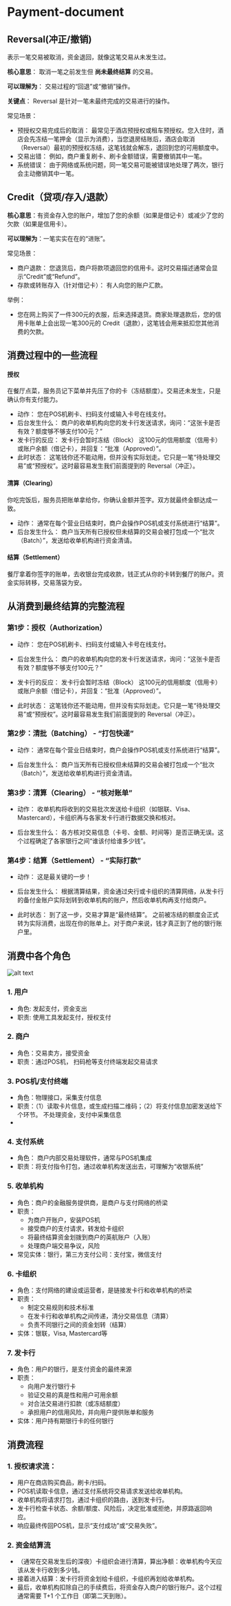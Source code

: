 # Payment-document

## Reversal(冲正/撤销)
表示一笔交易被取消，资金退回，就像这笔交易从未发生过。

**核心意思**： 取消一笔之前发生但 **尚未最终结算** 的交易。

**可以理解为**： 交易过程的“回退”或“撤销”操作。

**关键点**： Reversal 是针对一笔未最终完成的交易进行的操作。

常见场景：
- 预授权交易完成后的取消： 最常见于酒店预授权或租车预授权。您入住时，酒店会先冻结一笔押金（显示为消费），当您退房结账后，酒店会取消（Reversal）最初的预授权冻结，这笔钱就会解冻，退回到您的可用额度中。
- 交易出错： 例如，商户重复刷卡、刷卡金额错误，需要撤销其中一笔。
- 系统错误： 由于网络或系统问题，同一笔交易可能被错误地处理了两次，银行会主动撤销其中一笔。

## Credit（贷项/存入/退款）
**核心意思**：有资金存入您的账户，增加了您的余额（如果是借记卡）或减少了您的欠款（如果是信用卡）。

**可以理解为**：一笔实实在在的“进账”。

常见场景：
- 商户退款： 您退货后，商户将款项退回您的信用卡。这时交易描述通常会显示“Credit”或“Refund”。
- 存款或转账存入（针对借记卡）： 有人向您的账户汇款。

举例：
- 您在网上购买了一件300元的衣服，后来选择退货。商家处理退款后，您的信用卡账单上会出现一笔300元的 Credit（退款），这笔钱会用来抵扣您其他消费的欠款。

## 消费过程中的一些流程

#### 授权
在餐厅点菜，服务员记下菜单并先压了你的卡（冻结额度）。交易还未发生，只是确认你有支付能力。
- 动作： 您在POS机刷卡、扫码支付或输入卡号在线支付。
- 后台发生什么： 商户的收单机构向您的发卡行发送请求，询问：“这张卡是否有效？额度够不够支付100元？”
- 发卡行的反应： 发卡行会暂时冻结（Block） 这100元的信用额度（信用卡）或账户余额（借记卡），并回复：“批准（Approved）”。
- 此时状态： 这笔钱你还不能动用，但并没有实际划走。它只是一笔“待处理交易”或“预授权”。这时最容易发生我们前面提到的 Reversal（冲正）。

#### 清算（Clearing）
你吃完饭后，服务员把账单拿给你，你确认金额并签字。双方就最终金额达成一致。
- 动作： 通常在每个营业日结束时，商户会操作POS机或支付系统进行“结算”。
- 后台发生什么： 商户当天所有已授权但未结算的交易会被打包成一个“批次（Batch）”，发送给收单机构进行资金清请。

#### 结算（Settlement）
餐厅拿着你签字的账单，去收银台完成收款，钱正式从你的卡转到餐厅的账户。资金实际转移，交易落袋为安。

## 从消费到最终结算的完整流程
### 第1步：授权（Authorization）
- 动作： 您在POS机刷卡、扫码支付或输入卡号在线支付。

- 后台发生什么： 商户的收单机构向您的发卡行发送请求，询问：“这张卡是否有效？额度够不够支付100元？”

- 发卡行的反应： 发卡行会暂时冻结（Block） 这100元的信用额度（信用卡）或账户余额（借记卡），并回复：“批准（Approved）”。

- 此时状态： 这笔钱你还不能动用，但并没有实际划走。它只是一笔“待处理交易”或“预授权”。这时最容易发生我们前面提到的 Reversal（冲正）。

### 第2步：清批（Batching） - “打包快递”
- 动作： 通常在每个营业日结束时，商户会操作POS机或支付系统进行“结算”。

- 后台发生什么： 商户当天所有已授权但未结算的交易会被打包成一个“批次（Batch）”，发送给收单机构进行资金清请。

### 第3步：清算（Clearing） - “核对账单”
- 动作： 收单机构将收到的交易批次发送给卡组织（如银联、Visa、Mastercard），卡组织再与各家发卡行进行数据交换和核对。

- 后台发生什么： 各方核对交易信息（卡号、金额、时间等）是否正确无误。这个过程确定了各家银行之间“谁该付给谁多少钱”。

### 第4步：结算（Settlement） - “实际打款”
- 动作： 这是最关键的一步！
  
- 后台发生什么： 根据清算结果，资金通过央行或卡组织的清算网络，从发卡行的备付金账户实际划转到收单机构的账户，然后收单机构再支付给商户。
  
- 此时状态： 到了这一步，交易才算是“最终结算”。 之前被冻结的额度会正式转为实际消费，出现在你的账单上。对于商户来说，钱才真正到了他的银行账户里。

## 消费中各个角色

![alt text](role.png)

### 1. 用户
- 角色: 发起支付，资金支出
- 职责: 使用工具发起支付，授权支付

### 2. 商户
- 角色：交易卖方，接受资金
- 职责：通过POS机， 扫码枪等支付终端发起交易请求
  
### 3. POS机/支付终端
- 角色：物理接口，采集支付信息
- 职责：（1）读取卡片信息，或生成扫描二维码；（2）将支付信息加密发送给下个环节。 不处理资金，支付中采集信息
- 

### 4. 支付系统
- 角色： 商户内部交易处理软件，通常与POS机集成
- 职责：将支付指令打包，通过收单机构发送出去，可理解为“收银系统”

### 5. 收单机构
- 角色：商户的金融服务提供商，是商户与支付网络的桥梁
- 职责：
  - 为商户开账户，安装POS机
  - 接受商户的支付请求，转发给卡组织
  - 将最终结算资金划拨到商户的英航账户（入账）
  - 处理商户端交易争议，风险
- 常见实体：银行，第三方支付公司：支付宝，微信支付

### 6. 卡组织
- 角色：支付网络的建设或运营者，是链接发卡行和收单机构的桥梁
- 职责：
    - 制定交易规则和技术标准
    - 在发卡行和收单机构之间传递，清分交易信息（清算）
    - 负责不同银行之间的资金划转（结算）
- 实体：银联，Visa, Mastercard等

### 7. 发卡行
- 角色：用户的银行，是支付资金的最终来源
- 职责：
  - 向用户发行银行卡
  - 验证交易的真是性和用户可用余额
  - 对合法交易进行扣款（或冻结额度）
  - 承担用户的信用风险，并向用户提供账单和服务
- 实体：用户持有期银行卡的任何银行

## 消费流程

### 1. 授权请求流：
- 用户在商店购买商品，刷卡/扫码。
- POS机读取卡信息，通过支付系统将交易请求发送给收单机构。
- 收单机构将请求打包，通过卡组织的路由，送到发卡行。
- 发卡行检查卡状态、余额/额度、风险后，决定批准或拒绝，并原路返回响应。
- 响应最终传回POS机，显示“支付成功”或“交易失败”。

### 2. 资金结算流
- （通常在交易发生后的深夜）卡组织会进行清算，算出净额：收单机构今天应该从发卡行收到多少钱。
- 接着进入结算：发卡行将资金划给卡组织，卡组织再划给收单机构。
- 最后，收单机构扣除自己的手续费后，将资金存入商户的银行账户。这个过程通常需要 T+1 个工作日（即第二天到账）。